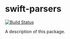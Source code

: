 # swift-parsers

[![Build Status](https://travis-ci.org/wayfair/swift-parsers.svg?branch=master)](https://travis-ci.org/wayfair/swift-parsers)

A description of this package.

